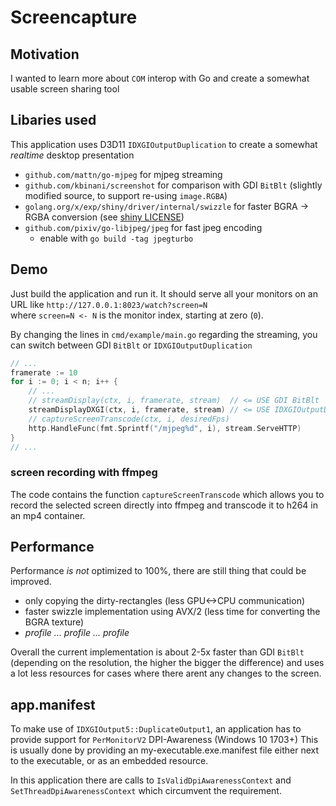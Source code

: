 # Screencapture

## Motivation

I wanted to learn more about `COM` interop with Go and create a somewhat usable screen sharing tool

## Libaries used

This application uses D3D11 `IDXGIOutputDuplication` to create a somewhat _realtime_ desktop presentation

- `github.com/mattn/go-mjpeg` for mjpeg streaming
- `github.com/kbinani/screenshot` for comparison with GDI `BitBlt` (slightly modified source, to support re-using `image.RGBA`)
- `golang.org/x/exp/shiny/driver/internal/swizzle` for faster BGRA -> RGBA conversion (see [shiny LICENSE](./swizzle/LICENSE))
- `github.com/pixiv/go-libjpeg/jpeg` for fast jpeg encoding
  - enable with `go build -tag jpegturbo`

## Demo

Just build the application and run it.
It should serve all your monitors on an URL like `http://127.0.0.1:8023/watch?screen=N`  
where `screen=N <- N` is the monitor index, starting at zero (`0`).

By changing the lines in `cmd/example/main.go` regarding the streaming, you can switch between GDI `BitBlt` or `IDXGIOutputDuplication`

```go
// ...
framerate := 10
for i := 0; i < n; i++ {
    // ...
    // streamDisplay(ctx, i, framerate, stream)  // <= USE GDI BitBlt
    streamDisplayDXGI(ctx, i, framerate, stream) // <= USE IDXGIOutputDuplication
    // captureScreenTranscode(ctx, i, desiredFps)
    http.HandleFunc(fmt.Sprintf("/mjpeg%d", i), stream.ServeHTTP)
}
// ...
```

### screen recording with ffmpeg

The code contains the function `captureScreenTranscode` which allows you to record the
selected screen directly into ffmpeg and transcode it to h264 in an mp4 container.

## Performance

Performance _is not_ optimized to 100%, there are still thing that could be improved.

- only copying the dirty-rectangles (less GPU<->CPU communication)
- faster swizzle implementation using AVX/2 (less time for converting the BGRA texture)
- _profile ... profile ... profile_

Overall the current implementation is about 2-5x faster than GDI `BitBlt` (depending on the resolution, 
the higher the bigger the difference) and uses a lot less resources for cases where there arent any changes to the screen.

## app.manifest

To make use of `IDXGIOutput5::DuplicateOutput1`, an application has to provide support for `PerMonitorV2` DPI-Awareness (Windows 10 1703+)
This is usually done by providing an my-executable.exe.manifest file either next to the executable, or as an embedded resource.

In this application there are calls to `IsValidDpiAwarenessContext` and `SetThreadDpiAwarenessContext` which circumvent the requirement.
